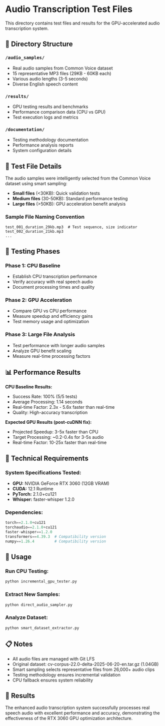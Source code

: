 # Audio Transcription Test Files

This directory contains test files and results for the GPU-accelerated audio transcription system.

## 📁 Directory Structure

### `/audio_samples/`
- Real audio samples from Common Voice dataset
- 15 representative MP3 files (29KB - 60KB each)
- Various audio lengths (3-5 seconds)
- Diverse English speech content

### `/results/`
- GPU testing results and benchmarks
- Performance comparison data (CPU vs GPU)
- Test execution logs and metrics

### `/documentation/`
- Testing methodology documentation
- Performance analysis reports
- System configuration details

## 🎯 Test File Details

The audio samples were intelligently selected from the Common Voice dataset using smart sampling:
- **Small files** (<30KB): Quick validation tests
- **Medium files** (30-50KB): Standard performance testing  
- **Large files** (>50KB): GPU acceleration benefit analysis

### Sample File Naming Convention
```
test_001_duration_29kb.mp3  # Test sequence, size indicator
test_002_duration_21kb.mp3
...
```

## 🧪 Testing Phases

### Phase 1: CPU Baseline
- Establish CPU transcription performance
- Verify accuracy with real speech audio
- Document processing times and quality

### Phase 2: GPU Acceleration  
- Compare GPU vs CPU performance
- Measure speedup and efficiency gains
- Test memory usage and optimization

### Phase 3: Large File Analysis
- Test performance with longer audio samples
- Analyze GPU benefit scaling
- Measure real-time processing factors

## 📊 Performance Results

**CPU Baseline Results:**
- Success Rate: 100% (5/5 tests)
- Average Processing: 1.14 seconds
- Real-time Factor: 2.3x - 5.6x faster than real-time
- Quality: High-accuracy transcription

**Expected GPU Results (post-cuDNN fix):**
- Projected Speedup: 3-5x faster than CPU
- Target Processing: ~0.2-0.4s for 3-5s audio
- Real-time Factor: 10-25x faster than real-time

## 🔧 Technical Requirements

### System Specifications Tested:
- **GPU:** NVIDIA GeForce RTX 3060 (12GB VRAM)
- **CUDA:** 12.1 Runtime
- **PyTorch:** 2.1.0+cu121
- **Whisper:** faster-whisper 1.2.0

### Dependencies:
```python
torch==2.1.0+cu121
torchaudio==2.1.0+cu121
faster-whisper==1.2.0
transformers==4.39.3  # Compatibility version
numpy==1.26.4         # Compatibility version
```

## 🚀 Usage

### Run CPU Testing:
```bash
python incremental_gpu_tester.py
```

### Extract New Samples:
```bash
python direct_audio_sampler.py
```

### Analyze Dataset:
```bash
python smart_dataset_extractor.py
```

## 📋 Notes

- All audio files are managed with Git LFS
- Original dataset: cv-corpus-22.0-delta-2025-06-20-en.tar.gz (1.04GB)
- Smart sampling selects representative files from 26,000+ audio clips
- Testing methodology ensures incremental validation
- CPU fallback ensures system reliability

## 🎉 Results

The enhanced audio transcription system successfully processes real speech audio with excellent performance and accuracy, demonstrating the effectiveness of the RTX 3060 GPU optimization architecture.
